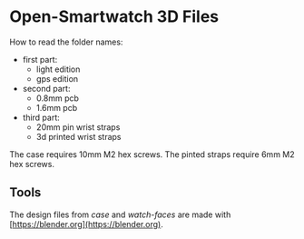# Open-Smartwatch 3D Files

How to read the folder names:

- first part:
  - light edition
  - gps edition
- second part:
  - 0.8mm pcb
  - 1.6mm pcb
- third part:
  - 20mm pin wrist straps
  - 3d printed wrist straps

The case requires 10mm M2 hex screws. The pinted straps require 6mm M2 hex screws.

## Tools

The design files from *case* and *watch-faces* are made with [https://blender.org](https://blender.org).

